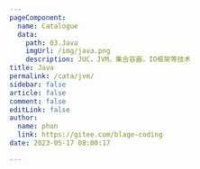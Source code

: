 ```yaml
---
pageComponent: 
  name: Catalogue
  data: 
    path: 03.Java
    imgUrl: /img/java.png
    description: JUC，JVM，集合容器，IO框架等技术
title: Java
permalink: /cata/jvm/
sidebar: false
article: false
comment: false
editLink: false
author: 
  name: phan
  link: https://gitee.com/blage-coding
date: 2023-05-17 08:00:17

---
```

